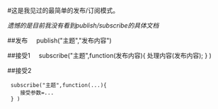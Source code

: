 #这是我见过的最简单的发布/订阅模式。

*遗憾的是目前我没有看到publish/subscribe的具体文档*

##发布
    
     publish("主题","发布内容")

##接受1
    
     subscribe("主题",function(发布内容){
         处理内容(发布内容);
     } ) 
    
    
##接受2

     subscribe("主题",function(...){
        接受参数=...
     } )
